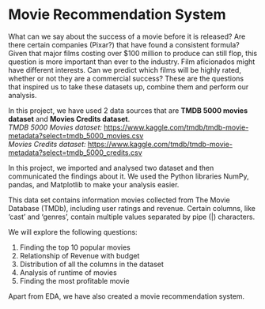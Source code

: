 # Movie Recommendation System
What can we say about the success of a movie before it is released? Are there certain companies (Pixar?) that have found a consistent formula? Given that major films costing over $100 million to produce can still flop, this question is more important than ever to the industry. Film aficionados might have different interests. Can we predict which films will be highly rated, whether or not they are a commercial success?
These are the questions that inspired us to take these datasets up, combine them and perform our analysis.


In this project, we have used 2 data sources that are **TMDB 5000 movies dataset** and **Movies Credits dataset**.
<br> <font>*TMDB 5000 Movies dataset:* https://www.kaggle.com/tmdb/tmdb-movie-metadata?select=tmdb_5000_movies.csv 
<br> <font>*Movies Credits dataset:* https://www.kaggle.com/tmdb/tmdb-movie-metadata?select=tmdb_5000_credits.csv 

In this project, we imported and analysed two dataset and then communicated the findings about it. We used the Python libraries NumPy, pandas, and Matplotlib to make your analysis easier.

This data set contains information movies collected from The Movie Database (TMDb), including user ratings and revenue. Certain columns, like ‘cast’ and ‘genres’, contain multiple values separated by pipe (|) characters.

We will explore the following questions:
1. Finding the top 10 popular movies
2. Relationship of Revenue with budget
3. Distribution of all the columns in the dataset
4. Analysis of runtime of movies
5. Finding the most profitable movie

Apart from EDA, we have also created a movie recommendation system.

